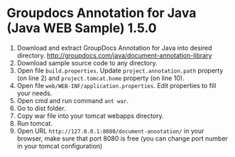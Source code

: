 Groupdocs Annotation for Java (Java WEB Sample) 1.5.0
===============================================

1. Download and extract GroupDocs Annotation for Java into desired directory. http://groupdocs.com/java/document-annotation-library
2. Download sample source code to any directory.
3. Open file `build.properties`. Update `project.annotation.path` property (on line 2) and `project.tomcat.home` property (on line 10).
4. Open file `web/WEB-INF/application.properties`. Edit properties to fill your needs.
5. Open cmd and run command `ant war`.
6. Go to dist folder.
7. Copy war file into your tomcat webapps directory.
8. Run tomcat.
9. Open URL `http://127.0.0.1:8080/document-annotation/` in your browser, make sure that port 8080 is free (you can change port number in your tomcat configuration)
